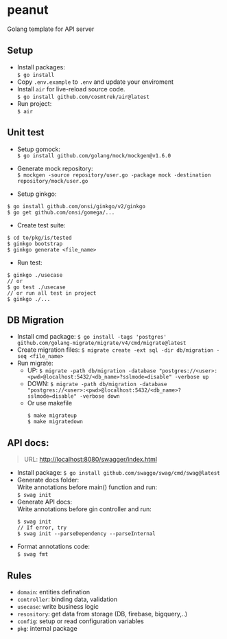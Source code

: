 # peanut

Golang template for API server

## Setup

- Install packages:\
  `$ go install`
- Copy `.env.example` to `.env` and update your enviroment
- Install `air` for live-reload source code.\
  `$ go install github.com/cosmtrek/air@latest`
- Run project:\
  `$ air`

## Unit test

- Setup gomock:\
  `$ go install github.com/golang/mock/mockgen@v1.6.0`
- Generate mock repository:\
  `$ mockgen -source repository/user.go -package mock -destination repository/mock/user.go`

- Setup ginkgo:

```
$ go install github.com/onsi/ginkgo/v2/ginkgo
$ go get github.com/onsi/gomega/...
```

- Create test suite:

```
$ cd to/pkg/is/tested
$ ginkgo bootstrap
$ ginkgo generate <file_name>
```

- Run test:

```
$ ginkgo ./usecase
// or
$ go test ./usecase
// or run all test in project
$ ginkgo ./...
```

## DB Migration

- Install cmd package:
  `$ go install -tags 'postgres' github.com/golang-migrate/migrate/v4/cmd/migrate@latest`
- Create migration files:
  `$ migrate create -ext sql -dir db/migration -seq <file_name>`
- Run migrate:
  - UP:
    `$ migrate -path db/migration -database "postgres://<user>:<pwd>@localhost:5432/<db_name>?sslmode=disable" -verbose up`
  - DOWN:
    `$ migrate -path db/migration -database "postgres://<user>:<pwd>@localhost:5432/<db_name>?sslmode=disable" -verbose down`
  - Or use makefile
    ```
    $ make migrateup
    $ make migratedown
    ```

## API docs:

> URL: [http://localhost:8080/swagger/index.html](http://localhost:8080/swagger/index.html)

- Install package:
  `$ go install github.com/swaggo/swag/cmd/swag@latest`
- Generate docs folder:  
  Write annotations before main() function and run:\
  `$ swag init`
- Generate API docs:  
  Write annotations before gin controller and run:
  ```
  $ swag init
  // If error, try
  $ swag init --parseDependency --parseInternal
  ```
- Format annotations code:  
  `$ swag fmt`

## Rules

- `domain`: entities defination
- `controller`: binding data, validation
- `usecase`: write business logic
- `resository`: get data from storage (DB, firebase, bigquery,..)
- `config`: setup or read configuration variables
- `pkg`: internal package
